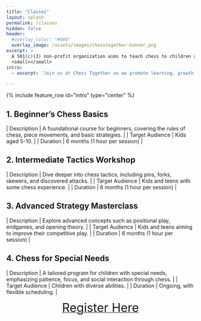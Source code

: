 ```yaml
---
title: "Classes"
layout: splash
permalink: /classes
hidden: false
header:
  #overlay_color: "#000"
  overlay_image: /assets/images/chesstogether-banner.png
excerpt: >
  A 501(c)(3) non-profit organization aims to teach chess to children and special needs children<br />
  <small></small>
intro: 
  - excerpt: 'Join us at Chess Together as we promote learning, growth, and community through the fascinating world of chess! ♟️🌟'

---
```


{% include feature_row id="intro" type="center" %}


## 1. Beginner’s Chess Basics
| Description   | A foundational course for beginners, covering the rules of chess, piece movements, and basic strategies.   |
| Target Audience   | Kids aged 5-10.   |
| Duration | 6 months (1 hour per session) |


## 2. Intermediate Tactics Workshop
| Description   | Dive deeper into chess tactics, including pins, forks, skewers, and discovered attacks.   |
| Target Audience   | Kids and teens with some chess experience.  |
| Duration | 6 months (1 hour per session) |

## 3. Advanced Strategy Masterclass
| Description   | Explore advanced concepts such as positional play, endgames, and opening theory.   |
| Target Audience   | Kids and teens aiming to improve their competitive play.  |
| Duration | 6 months (1 hour per session) |


## 4. Chess for Special Needs
| Description   | A tailored program for children with special needs, emphasizing patience, focus, and social interaction through chess.   |
| Target Audience   | Children with diverse abilities.  |
| Duration | Ongoing, with flexible scheduling. |


<p style="text-align:center"> <a href="https://forms.gle/oxxvie5RoWXssJBw9">  <font size="+3"> Register Here </font></a> </p>

